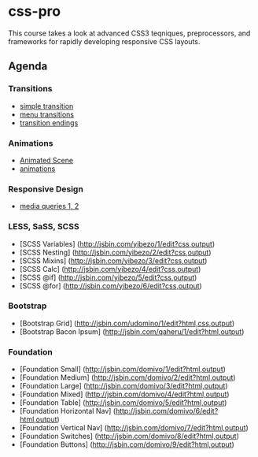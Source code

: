 css-pro
========
This course takes a look at advanced CSS3 teqniques, preprocessors, and frameworks for rapidly developing responsive CSS layouts.

Agenda
-------

### Transitions
* [simple transition](http://jsbin.com/xecufi/1/edit?css,output)
* [menu transitions](http://jsbin.com/ofupono/1/edit?css,output)
* [transition endings](http://jsbin.com/qoqof/4/edit?js,output)

### Animations
* [Animated Scene](http://www.impressivewebs.com/demo-files/css3-animated-scene/)
* [animations](http://jsbin.com/rokuz/1/edit?css,console,output)

### Responsive Design
* [media queries 1, 2](http://jsbin.com/axizuv/1/edit?css,output)

### LESS, SaSS, SCSS
* [SCSS Variables] (http://jsbin.com/yibezo/1/edit?css,output)
* [SCSS Nesting] (http://jsbin.com/yibezo/2/edit?css,output)
* [SCSS Mixins] (http://jsbin.com/yibezo/3/edit?css,output)
* [SCSS Calc] (http://jsbin.com/yibezo/4/edit?css,output)
* [SCSS @if] (http://jsbin.com/yibezo/5/edit?css,output) 
* [SCSS @for] (http://jsbin.com/yibezo/6/edit?css,output)

### Bootstrap
* [Bootstrap Grid] (http://jsbin.com/udomino/1/edit?html,css,output)
* [Bootstrap Bacon Ipsum] (http://jsbin.com/qaheru/1/edit?html,output)

### Foundation
* [Foundation Small] (http://jsbin.com/domivo/1/edit?html,output)
* [Foundation Medium] (http://jsbin.com/domivo/2/edit?html,output)
* [Foundation Large] (http://jsbin.com/domivo/3/edit?html,output)
* [Foundation Mixed] (http://jsbin.com/domivo/4/edit?html,output)
* [Foundation Table] (http://jsbin.com/domivo/5/edit?html,output)
* [Foundation Horizontal Nav] (http://jsbin.com/domivo/6/edit?html,output)
* [Foundation Vertical Nav] (http://jsbin.com/domivo/7/edit?html,output)
* [Foundation Switches] (http://jsbin.com/domivo/8/edit?html,output)
* [Foundation Buttons] (http://jsbin.com/domivo/9/edit?html,output)

